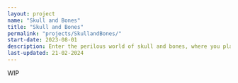 ```yaml
---
layout: project
name: "Skull and Bones"
title: "Skull and Bones"
permalink: "projects/SkullandBones/"
start-date: 2023-08-01
description: Enter the perilous world of skull and bones, where you play by your own rules to rise from a nobody to become the most fearsome pirate kingpin
last-updated: 21-02-2024
---
```


WIP